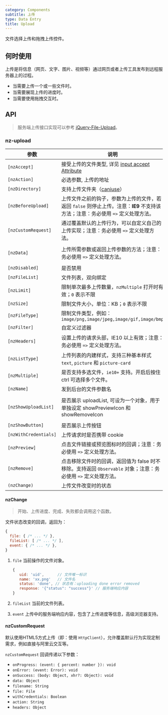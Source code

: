 ```yaml
---
category: Components
subtitle: 上传
type: Data Entry
title: Upload
---
```


文件选择上传和拖拽上传控件。

## 何时使用

上传是将信息（网页、文字、图片、视频等）通过网页或者上传工具发布到远程服务器上的过程。

- 当需要上传一个或一些文件时。
- 当需要展现上传的进度时。
- 当需要使用拖拽交互时。

## API

> 服务端上传接口实现可以参考 [jQuery-File-Upload](https://github.com/blueimp/jQuery-File-Upload/wiki)。

### nz-upload

| 参数 | 说明 | 类型 | 默认值 |
| --- | --- | --- | --- |
| `[nzAccept]` | 接受上传的文件类型, 详见 [input accept Attribute](https://developer.mozilla.org/en-US/docs/Web/HTML/Element/input#attr-accept) | string | - |
| `[nzAction]` | 必选参数, 上传的地址 | string | - |
| `[nzDirectory]` | 支持上传文件夹（[caniuse](https://caniuse.com/#feat=input-file-directory)） | boolean | false |
| `[nzBeforeUpload]` | 上传文件之前的钩子，参数为上传的文件，若返回 `false` 则停止上传。注意：**IE9** 不支持该方法；注意：务必使用 `=>` 定义处理方法。 | (file, fileList) => `boolean|Observable` | - |
| `[nzCustomRequest]` | 通过覆盖默认的上传行为，可以自定义自己的上传实现；注意：务必使用 `=>` 定义处理方法。 | `(item) => Subscription` | - |
| `[nzData]` | 上传所需参数或返回上传参数的方法；注意：务必使用 `=>` 定义处理方法。 | `Object|((file: UploadFile) => Object)` | - |
| `[nzDisabled]` | 是否禁用 | boolean | false |
| `[nzFileList]` | 文件列表，双向绑定 | UploadFile[] | - |
| `[nzLimit]` | 限制单次最多上传数量，`nzMultiple` 打开时有效；`0` 表示不限 | number | 0 |
| `[nzSize]` | 限制文件大小，单位：KB；`0` 表示不限 | number | 0 |
| `[nzFileType]` | 限制文件类型，例如：`image/png,image/jpeg,image/gif,image/bmp` | string | - |
| `[nzFilter]` | 自定义过滤器 | UploadFilter[] | - |
| `[nzHeaders]` | 设置上传的请求头部，IE10 以上有效；注意：务必使用 `=>` 定义处理方法。 | `Object｜((file: UploadFile) => Object)` | - |
| `[nzListType]` | 上传列表的内建样式，支持三种基本样式 `text`, `picture` 和 `picture-card` | string | 'text' |
| `[nzMultiple]` | 是否支持多选文件，`ie10+` 支持。开启后按住 ctrl 可选择多个文件。 | boolean | false |
| `[nzName]` | 发到后台的文件参数名 | string | 'file' |
| `[nzShowUploadList]` | 是否展示 uploadList, 可设为一个对象，用于单独设定 showPreviewIcon 和 showRemoveIcon | `Boolean or { showPreviewIcon?: boolean, showRemoveIcon?: boolean }` | true |
| `[nzShowButton]` | 是否展示上传按钮 | boolean | true |
| `[nzWithCredentials]` | 上传请求时是否携带 cookie | boolean | false |
| `[nzPreview]` | 点击文件链接或预览图标时的回调；注意：务必使用 `=>` 定义处理方法。 | `(file: UploadFile) => void` | - |
| `[nzRemove]` | 点击移除文件时的回调，返回值为 false 时不移除。支持返回 `Observable` 对象；注意：务必使用 `=>` 定义处理方法。 | (file: UploadFile) => `boolean｜Observable` | 无   |
| `(nzChange)` | 上传文件改变时的状态 | EventEmitter | - |

#### nzChange

> 开始、上传进度、完成、失败都会调用这个函数。

文件状态改变的回调，返回为：

```js
{
  file: { /* ... */ },
  fileList: [ /* ... */ ],
  event: { /* ... */ },
}
```

1. `file` 当前操作的文件对象。

   ```js
   {
      uid: 'uid',      // 文件唯一标识
      name: 'xx.png'   // 文件名
      status: 'done', // 状态有：uploading done error removed
      response: '{"status": "success"}' // 服务端响应内容
   }
   ```

2. `fileList` 当前的文件列表。
3. `event` 上传中的服务端响应内容，包含了上传进度等信息，高级浏览器支持。

#### nzCustomRequest

默认使用HTML5方式上传（即：使用 `HttpClient`），允许覆盖默认行为实现定制需求，例如直接与阿里云交互等。

`nzCustomRequest` 回调传递以下参数：

- `onProgress: (event: { percent: number }): void`
- `onError: (event: Error): void`
- `onSuccess: (body: Object, xhr?: Object): void`
- `data: Object`
- `filename: String`
- `file: File`
- `withCredentials: Boolean`
- `action: String`
- `headers: Object`
